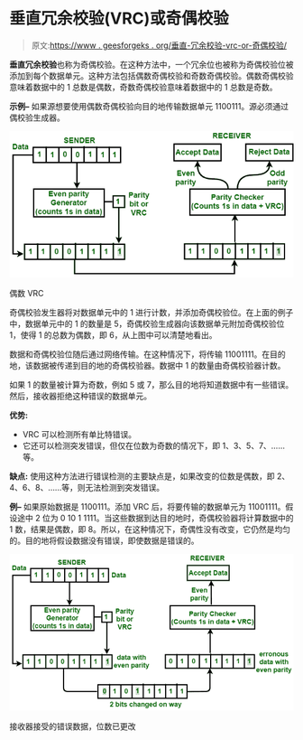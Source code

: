 # 垂直冗余校验(VRC)或奇偶校验

> 原文:[https://www . geesforgeks . org/垂直-冗余校验-vrc-or-奇偶校验/](https://www.geeksforgeeks.org/vertical-redundancy-check-vrc-or-parity-check/)

**垂直冗余校验**也称为奇偶校验。在这种方法中，一个冗余位也被称为奇偶校验位被添加到每个数据单元。这种方法包括偶数奇偶校验和奇数奇偶校验。偶数奇偶校验意味着数据中的 1 总数是偶数，奇数奇偶校验意味着数据中的 1 总数是奇数。

**示例–**
如果源想要使用偶数奇偶校验向目的地传输数据单元 1100111。源必须通过偶校验生成器。

![](img/c73e971fd9f9a16f6fe761052bc70f1a.png)

偶数 VRC

奇偶校验发生器将对数据单元中的 1 进行计数，并添加奇偶校验位。在上面的例子中，数据单元中的 1 的数量是 5，奇偶校验生成器向该数据单元附加奇偶校验位 1，使得 1 的总数为偶数，即 6，从上图中可以清楚地看出。

数据和奇偶校验位随后通过网络传输。在这种情况下，将传输 11001111。在目的地，该数据被传递到目的地的奇偶校验器。数据中 1 的数量由奇偶校验器计数。

如果 1 的数量被计算为奇数，例如 5 或 7，那么目的地将知道数据中有一些错误。然后，接收器拒绝这种错误的数据单元。

**优势:**

*   VRC 可以检测所有单比特错误。
*   它还可以检测突发错误，但仅在位数为奇数的情况下，即 1、3、5、7、……等。

**缺点:**
使用这种方法进行错误检测的主要缺点是，如果改变的位数是偶数，即 2、4、6、8、……等，则无法检测到突发错误。

**例–**
如果原始数据是 1100111。添加 VRC 后，将要传输的数据单元为 11001111。假设途中 2 位为 0 10 1 1111。当这些数据到达目的地时，奇偶校验器将计算数据中的 1 数，结果是偶数，即 8。所以，在这种情况下，奇偶性没有改变，它仍然是均匀的。目的地将假设数据没有错误，即使数据是错误的。

![](img/77b7ab26601eb51b33f99dd7fd805b9c.png)

接收器接受的错误数据，位数已更改